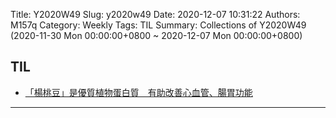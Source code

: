Title: Y2020W49
Slug: y2020w49
Date: 2020-12-07 10:31:22
Authors: M157q
Category: Weekly
Tags: TIL
Summary: Collections of Y2020W49 (2020-11-30 Mon 00:00:00+0800 ~ 2020-12-07 Mon 00:00:00+0800)


## TIL  
- [「楊桃豆」是優質植物蛋白質　有助改善心血管、腸胃功能](https://www.commonhealth.com.tw/blog/blogTopic.action?nid=3044)  

---


